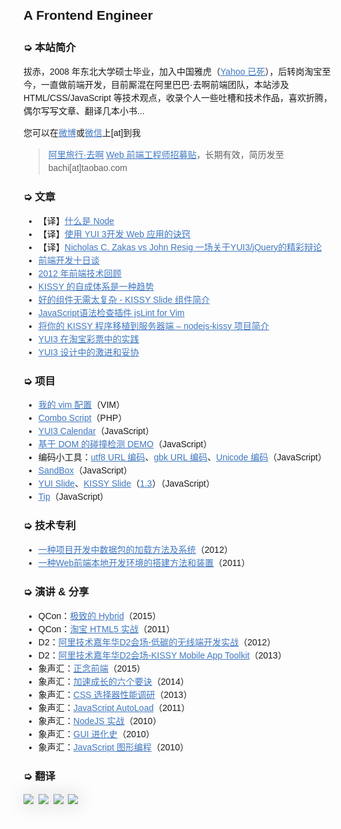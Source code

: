 <style>
body {
	font-family:trebuchet ms , verdana , sans-serif;
	line-height:1.5;
}
a,a:link,a:visited {
color:#4078c0;
}
img {
  box-shadow: 1px 1px 30px 1px lightgray;
}
</style>

## A Frontend Engineer

### ➭ 本站简介

拔赤，2008 年东北大学硕士毕业，加入中国雅虎（[Yahoo 已死](http://jayli.github.io/blog/data/2010/12/16/yahoo.html)），后转岗淘宝至今，一直做前端开发，目前厮混在阿里巴巴·去啊前端团队，本站涉及 HTML/CSS/JavaScript 等技术观点，收录个人一些吐槽和技术作品，喜欢折腾，偶尔写写文章、翻译几本小书...

您可以在[微博](http://www.weibo.com/jayli)或[微信](https://gw.alicdn.com/tps/TB14htbIXXXXXb4XpXXXXXXXXXX.png)上[at]到我

> [阿里旅行·去啊](http://www.alitrip.com) [Web 前端工程师招募贴](https://github.com/jayli/jayli.github.com/issues/17)，长期有效，简历发至 bachi[at]taobao.com

### ➭ 文章

- 【译】[什么是 Node](http://jayli.github.io/whatisnode/)
- 【译】[使用 YUI 3开发 Web 应用的诀窍](http://ued.taobao.org/blog/2011/04/a-recipe-for-a-yui-3-application/)
- 【译】[Nicholas C. Zakas vs John Resig 一场关于YUI3/jQuery的精彩辩论](http://ued.taobao.org/blog/2010/11/yui3-vs-jquery/)
- [前端开发十日谈](https://github.com/jayli/jayli.github.com/issues/1)
- [2012 年前端技术回顾](http://www.csdn.net/article/1970-01-01/2815164)
- [KISSY 的自成体系是一种趋势](http://www.infoq.com/cn/news/2013/07/bachi-on-kissy?utm_source=tuicool)
- [好的组件无需太复杂 - KISSY Slide 组件简介](http://ued.taobao.org/blog/2013/06/kissy-slide/)
- [JavaScript语法检查插件 jsLint for Vim](http://ued.taobao.org/blogobao.org/blog/2010/11/jslint-for-vim/)
- [将你的 KISSY 程序移植到服务器端 – nodejs-kissy 项目简介](http://ued.taobao.org/blog/2010/11/nodejs-kissy/)
- [YUI3 在淘宝彩票中的实践](http://ued.taobao.org/blog/2010/06/yui3/)
- [YUI3 设计中的激进和妥协](http://ued.taobao.org/blog/2010/01/yui3%E8%AE%BE%E8%AE%A1%E4%B8%AD%E7%9A%84%E6%BF%80%E8%BF%9B%E5%92%8C%E5%A6%A5%E5%8D%8F/)

### ➭ 项目

- [我的 vim 配置](https://github.com/jayli/vim)（VIM）
- [Combo Script](https://github.com/jayli/combo)（PHP）
- [YUI3 Calendar](http://jayli.github.io/gallery/calendar/README.html)（JavaScript）
- [基于 DOM 的碰撞检测 DEMO](http://jayli.github.io/gallery/canvas/g.html)（JavaScript）
- 编码小工具：[utf8 URL 编码](http://jayli.github.io/gallery/encode/utf8urlencode.html)、[gbk URL 编码](http://www.taobao.com/market/trip/encode-test.php)、[Unicode 编码](http://jayli.github.io/gallery/encode/unicodeEncode.html)（JavaScript）
- [SandBox](https://github.com/jayli/sandbox/)（JavaScript）
- [YUI Slide](http://jayli.github.io/gallery/yuislide/)、[KISSY Slide](http://kissygalleryteam.github.io/slide/1.2/demo/index.html)（[1.3](http://kissygalleryteam.github.io/slide/1.3/demo/index.html)）（JavaScript）
- [Tip](http://kissygalleryteam.github.io/tip/1.0/demo/index.html)（JavaScript）

### ➭ 技术专利

- [一种项目开发中数据包的加载方法及系统](http://www.soopat.com/Patent/201210009029)（2012）
- [一种Web前端本地开发环境的搭建方法和装置](http://www.soopat.com/Patent/201110336122)（2011）

### ➭ 演讲 & 分享

- QCon：[极致的 Hybrid](http://t.cn/R2XWPgB)（2015）
- QCon：[淘宝 HTML5 实战](http://wenku.baidu.com/link?url=grLomTOyFilVoG-0MDI8kXNC8eE0jQUk15hQNPh_dpTBCM4ulcYCclbnA8ObOMg9Yr3olsSnnLIGHWkXyGLt0R9BvBC50-QnRTujK4n3W9y)（2011）
- D2：[阿里技术嘉年华D2会场-低碳的无线端开发实战](http://adc.taobao.com/carnival/topicinfo/107)（2012）
- D2：[阿里技术嘉年华D2会场-KISSY Mobile App Toolkit](http://adc.alibabatech.org/carnival/history/schedule/2013/detail/main/208)（2013）
- 象声汇：[正念前端](http://yunpan.taobao.com/s/jFWjIf9e77)（2015）
- 象声汇：[加速成长的六个要诀](http://yunpan.taobao.com/s/novUs7dk0J)（2014）
- 象声汇：[CSS 选择器性能调研](http://yunpan.taobao.com/s/xCEQSUpWZB)（2013）
- 象声汇：[JavaScript AutoLoad](http://yunpan.taobao.com/s/dz1jS6uNC)（2011）
- 象声汇：[NodeJS 实战](http://yunpan.taobao.com/s/18FsclgTYsg)（2010）
- 象声汇：[GUI 进化史](http://yunpan.taobao.com/s/aHwLXEm4wA)（2010）
- 象声汇：[JavaScript 图形编程](http://yunpan.taobao.com/s/yYQxUsvprB)（2010）

### ➭ 翻译

[![](http://img01.taobaocdn.com/tps/i1/T1YBC9XjJwXXXXXXXX-275-364.png_150x150.jpg)](http://jayli.github.io/jswebapps/)&nbsp;
[![](http://gtms01.alicdn.com/tps/i1/TB1MedBHpXXXXasaFXX6LJ3SpXX-273-359.png_150x150.jpg)](http://jayli.github.io/jswebapps/)&nbsp;
[![](http://gtms04.alicdn.com/tps/i4/TB1.kIsHpXXXXclXFXXoHpKTpXX-516-678.png_150x150.jpg)](https://speakerdeck.com/lijing00333/javascript-patterns)&nbsp;
[![](http://img04.taobaocdn.com/tps/i4/T1uHqiXdlfXXXXXXXX-270-354.jpg_150x150.jpg)](http://ued.taobao.org/javascript/)



